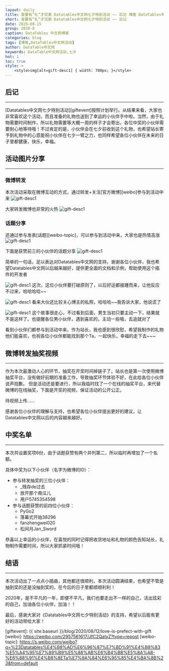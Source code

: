 ```yaml
---
layout: daily
title: 爱要有”礼“才完美 Datatables中文网七夕特别活动 —— 后记 博客 DataTables中文网
short: 爱要有”礼“才完美 Datatables中文网七夕特别活动 —— 后记
date: 2020-08-15
group: 2020-8
caption: DataTables 中文网博客
categories: blog
tags: [博客,DataTables中文网活动]
author: DataTable中文网
keywords: DataTable中文网活动,七夕
hot: 1
toc: true
style: >
    <style>img[alt=gift-desc1] { width: 700px; }</style>
---
```



## 后记
---

[Datatables中文网七夕特别活动][giftevent]按照计划举行。从结果来看，大家也非常喜欢这个活动，而且准备的礼物也送到了幸运的小伙伴手中啦。当然，由于礼物需要时间制作，所以礼物需要等大概一周的样子才会寄出，各位中奖的小伙伴需要耐心地等待哦！不过肯定的是，小伙伴会在七夕前收到这个礼物，<!--more-->也希望站长寄予到礼物中的心意能祝小伙伴在七夕一臂之力，也同样希望各位小伙伴在未来的日子里都健康，快乐，幸福。

## 活动图片分享
---

### 微博转发
本次活动采取在微博互动的方式，通过转发+关注[官方微博][weibo]参与到活动中来
![gift-desc1](/images/blog/2020-08/postscript/微博.jpg)

大家转发微博也非常的火热
![gift-desc1](/images/blog/2020-08/postscript/转发评论.jpg)


### 话题分享
还通过参与发表[话题][weibo-topic]，可以参与到活动中来，大家也是热情高涨
![gift-desc1](/images/blog/2020-08/postscript/话题发表.jpg)

下面是获赞前三的小伙伴的话题分享
![gift-desc1](/images/blog/2020-08/postscript/话题-pygo.jpg)

简单的一句话，足以表达对Datatables中文网的支持，谢谢各位小伙伴，我也希望Datatables中文网以后越来越好，提供更全面的文档和示例，帮助使用这个插件的开发者

![gift-desc1](/images/blog/2020-08/postscript/话题-fanzhengwei.jpg)
这次，这位小伙伴要打破原则了，以后好运都接踵而来，让他反应不过来，哈哈哈哈~~

![gift-desc1](/images/blog/2020-08/postscript/话题-jansword.jpg)
看来大伙还比较关心博主的私照，哈哈哈~~我告诉大家，他说谎了

![gift-desc1](/images/blog/2020-08/postscript/话题-小陀螺.jpg)
这个故事很走心，不过看到后面，男生当初只要主动一下，结果就不是这样了。也提醒各位男小伙伴，遇到喜欢的，主动一些哦，去追就对了

看到小伙伴们都参与到活动中来，作为站长，我也感到很欣慰，希望我制作的礼物他们能喜欢，也祝各位小伙伴都能找到那个Ta，一起快乐，幸福的走下去~~~


## 微博转发抽奖视频
---
作为本次最激动人心的环节，抽奖在开奖时间掉链子了。站长也是第一次使用微博抽奖平台，没有做好前期的准备工作，导致抽奖环节体验不好，在此给各位小伙伴说声抱歉。
但是活动还是要进行，所以我临时找了一个在线的抽奖平台，来代替微博的在线抽奖，下面是开奖的视频，保证活动的公开公正。


待视频上传……


感谢各位小伙伴的理解与支持，也希望各位小伙伴提出更好的建议，让Datatables中文网以后的内容越来越好。


## 中奖名单
---

本次共设置奖项6份，由于话题获赞有两个并列第二，所以临时再增加了一个名额。

具体中奖为以下小伙伴（名字为微博的ID）：
- 参与转发抽奖的三位小伙伴：
    - _残存de过去 
    - 放开那个南瓜儿
    - 用户5745354598
- 参与话题获赞的前四位小伙伴：
    - PyGo2
    - 落幕式开始38296
    - fanzhengwei020
    - 松间月Jan_Sword

恭喜以上幸运的小伙伴，在喜悦的同时记得把收货地址和礼物的颜色告知站长，礼物制作需要时间，所以大家抓紧时间哦！

## 结语
---

本次活动出了一点点小插曲，其他都还很顺利，本次活动圆满结束，也希望不管是抽到奖的还是没抽到奖的，在今后的日子里都顺顺利利！

2020年，是不平凡的一年，即便不平凡，我们也要走出不一样的自己，活出炫彩的自己，加油各位小伙伴，加油！！

最后，感谢大家对《Datatables中文网七夕特别活动》的支持，希望以后能有更好的活动带给大家！









[giftevent]: {{ site.baseurl }}/blog/2020/08/12/love-is-prefect-with-gift
[weibo]: https://weibo.com/2957561617/JfC2QaIyZ?type=repost
[weibo-topic]: https://s.weibo.com/weibo?q=%23Datatables%E4%B8%AD%E6%96%87%E7%BD%91%E4%B8%83%E5%A4%95%E7%89%B9%E5%88%AB%E6%B4%BB%E5%8A%A8-%E6%88%91%E4%B8%8ETa%E7%9A%84%E6%95%85%E4%BA%8B%23&from=default